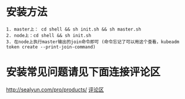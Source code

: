 # 安装方法
```
1. master上： cd shell && sh init.sh && sh master.sh
2. node上：cd shell && sh init.sh
3. 在node上执行master输出的join命令即可 (命令忘记了可以用这个查看，kubeadm token create --print-join-command)
```

# 安装常见问题请见下面连接评论区
http://sealyun.com/pro/products/  [评论区](http://sealyun.com/pro/products/)
